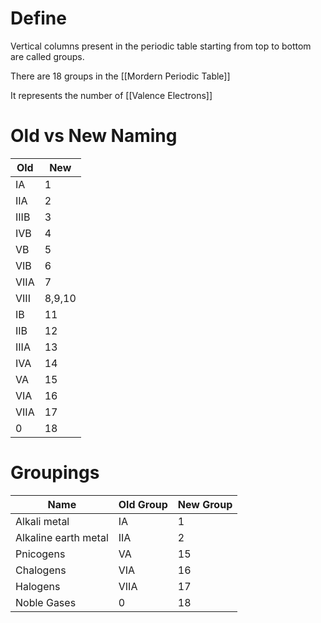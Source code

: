 # Define
Vertical columns present in the periodic table starting from top to bottom are called groups. 

There are 18 groups in the [[Mordern Periodic Table]]

It represents the number of [[Valence Electrons]]

# Old vs New Naming
| Old  | New |
| ---- | --- |
| IA   | 1   |
| IIA  | 2    |
| IIIB |  3   |
| IVB  |   4  |
| VB   |    5 |
| VIB  |     6|
| VIIA |7     |
| VIII | 8,9,10   |
| IB   | 11   |
| IIB  |   12 |
| IIIA |    13 |
| IVA  |14     |
| VA   |  15   |
| VIA  |    16 |
| VIIA |17 |
| 0    |    18 |

# Groupings
| Name                 | Old Group | New Group |
| -------------------- | --------- | --------- |
| Alkali metal         | IA        | 1         |
| Alkaline earth metal | IIA       | 2         |
| Pnicogens            | VA        | 15        |
| Chalogens            | VIA       | 16        |
| Halogens             | VIIA      | 17        |
| Noble Gases          | 0         | 18          |
